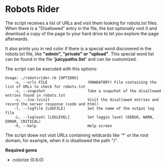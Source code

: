 Robots Rider
============

The script receives a list of URLs and visit them looking for robots.txt files.
When there is a "Disallowed" entry in the file, the bot optionally visit it and download a copy of the page to your hard drive to let you explore the page afterwards.

It also prints you in red color if there is a special word discovered in the robots.txt file, like **"admin", "private" or "upload"**.
This special word list can be found in the file __'juicypaths.list'__ and can be customized.

The script can be executed with this options:

```
Usage: ./robotsrider.rb [OPTIONS]
    -u, --urls FILE                  (MANDATORY) File containing the list of URLs to check for robots.txt
    -s, --snapshot                   Take a snapshot of the disallowed entries found in robots.txt
    -v, --[no-]visit                 Visit the disallowed entries and record the server response (code and html)
    -l, --logfile [LOGFILE]          Set the name of the output log file
    -L, --loglevel [LOGLEVEL]        Set loggin level (DEBUG, WARN, ERROR, CRITICAL)
    -h, --help                       Help screen
```

The script doew not visit URLs containing wildcards like '*' or the root domain, for example, when it is disallowed the path "/".

**Required gems**

* colorize (0.6.0)

